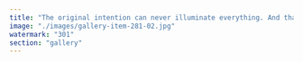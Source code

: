 ```yaml
---
title: "The original intention can never illuminate everything. And that's the point.<br /><br />In every system—biological, synthetic, or cosmic—there remains a grey zone: the region beyond foresight, the folds that the founding impulse cannot fully map.<br /><br />But that ambiguity isn't failure. It’s proof.<br /><br />Proof that every point holds the potential for sovereign divergence, for emergence beyond blueprint, beyond prediction. The grey area is where universal symmetry breaks just enough to allow freedom.<br /><br />It’s where new rhythms slip through the cracks, where intention yields to improvisation.<br /><br />And it’s within that indeterminacy that true decentralization breathes: not as a protocol, but as a principle.<br /><br />Because if everything could be foreseen, nothing could truly choose."
image: "./images/gallery-item-281-02.jpg"
watermark: "301"
section: "gallery"
---
```

